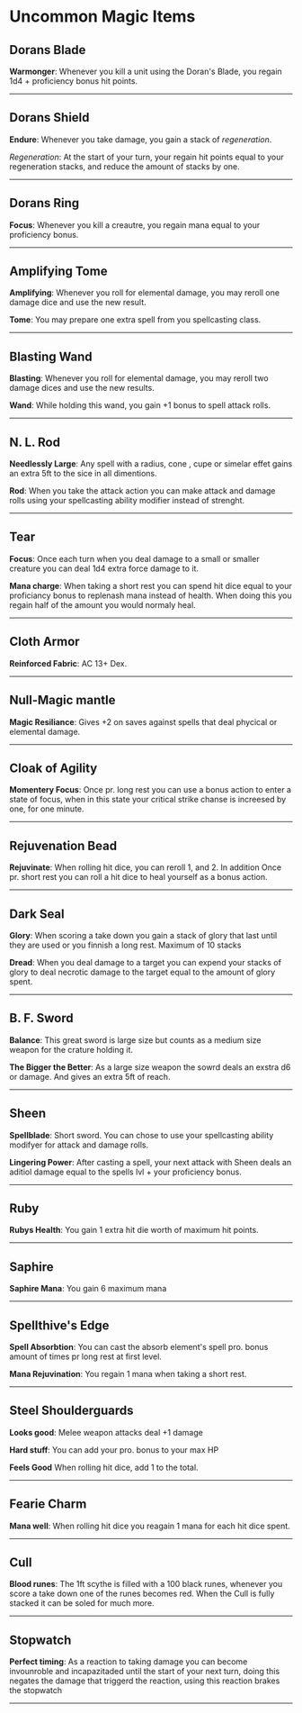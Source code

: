 # Uncommon Magic Items

## Dorans Blade

**Warmonger**: Whenever you kill a unit using the Doran's Blade, you regain 1d4 + proficiency bonus hit points.

---

## Dorans Shield

**Endure**: Whenever you take damage, you gain a stack of _regeneration_. 

_Regeneration_: At the start of your turn, your regain hit points equal to your regeneration stacks, and reduce the amount of stacks by one. 

---

## Dorans Ring

**Focus**: Whenever you kill a creautre, you regain mana equal to your proficiency bonus. 

---

## Amplifying Tome

**Amplifying**: Whenever you roll for elemental damage, you may reroll one damage dice and use the new result.

**Tome**: You may prepare one extra spell from you spellcasting class. 

---

## Blasting Wand

**Blasting**: Whenever you roll for elemental damage, you may reroll two damage dices and use the new results. 

**Wand**: While holding this wand, you gain +1 bonus to spell attack rolls. 

---

## N. L. Rod

**Needlessly Large**: Any spell with a radius, cone , cupe or simelar effet gains an extra 5ft to the sice in all dimentions. 

**Rod**: When you take the attack action you can make attack and damage rolls using your spellcasting ability modifier instead of strenght. 

---

## Tear

**Focus**: Once each turn when you deal damage to a small or smaller creature you can deal 1d4 extra force damage to it.

**Mana charge**: When taking a short rest you can spend hit dice equal to your proficiancy bonus to replenash mana instead of health. When doing this you regain half of the amount you would normaly heal.

---

## Cloth Armor

**Reinforced Fabric**: AC 13+ Dex.

---

## Null-Magic mantle

**Magic Resiliance**: Gives +2 on saves against spells that deal phycical or elemental damage.

---

## Cloak of Agility

**Momentery Focus**: Once pr. long rest you can use a bonus action to enter a state of focus, when in this state your critical strike chanse is increesed by one, for one minute.

---

## Rejuvenation Bead

**Rejuvinate**: When rolling hit dice, you can reroll 1, and 2. In addition Once pr. short rest you can roll a hit dice to heal yourself as a bonus action.

---

## Dark Seal

**Glory**: When scoring a take down you gain a stack of glory that last until they are used or you finnish a long rest. Maximum of 10 stacks

**Dread**: When you deal damage to a target you can expend your stacks of glory to deal necrotic damage to the target equal to the amount of glory spent.

---

## B. F. Sword

**Balance**: This great sword is large size but counts as a medium size weapon for the crature holding it. 

**The Bigger the Better**: As a large size weapon the sowrd deals an exstra d6 or damage. And gives an extra 5ft of reach.

---

## Sheen

**Spellblade**: Short sword. You can chose to use your spellcasting ability modifyer for attack and damage rolls. 

**Lingering Power**: After casting a spell, your next attack with Sheen deals an aditiol damage equal to the spells lvl + your proficiency bonus.

---

## Ruby

**Rubys Health**: You gain 1 extra hit die worth of maximum hit points. 

---

## Saphire

**Saphire Mana**: You gain 6 maximum mana 

---

## Spellthive's Edge

**Spell Absorbtion**: You can cast the absorb element's spell pro. bonus amount of times pr long rest at first level. 

**Mana Rejuvination**: You regain 1 mana when taking a short rest.

---

## Steel Shoulderguards

**Looks good**: Melee weapon attacks deal +1 damage 

**Hard stuff**: You can add your pro. bonus to your max HP

**Feels Good** When rolling hit dice, add 1 to the total.

---

## Fearie Charm

**Mana well**: When rolling hit dice you reagain 1 mana for each hit dice spent.

---

## Cull

**Blood runes**: The 1ft scythe is filled with a 100 black runes, whenever you score a take down one of the runes becomes red. When the Cull is fully stacked it can be soled for much more. 

---

## Stopwatch

**Perfect timing**: As a reaction to taking damage you can become invounroble and incapazitaded until the start of your next turn, doing this negates the damage that triggerd the reaction, using this reaction brakes the stopwatch

---


